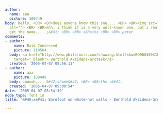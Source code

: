 ```yaml
---
author:
  name: aaa
  picture: 109449
body: hello, <BR> <BR>does anyone know this one.... <BR> <BR><img src="http://www.typophile.com/forums/messages/83/69072.jpg"
  alt=""> <BR> <BR>mhh, i think it is a very well-known one, but i really don&#39;t
  get the name.... ;&#41; <BR> <BR> <BR>thx <BR> <BR>-peter
comments:
- author:
    name: Bald Condensed
    picture: 110564
  body: <a href="http://www.philsfonts.com/showing.html?sku=BQ900300X1P1&amp;start=1"
    target="_blank"> Berthold Akzidenz-Grotesk</a>
  created: '2005-04-07 08:56:11'
- author:
    name: aaa
    picture: 109449
  body: uuuuuh,... &#42;shame&#42; <BR> <BR>thx ;&#41;
  created: '2005-04-07 09:00:54'
date: '2005-04-07 08:54:39'
node_type: font_id
title: '&#40;x&#41; Barefoot on white-hot walls - Berthold Akzidenz-Grotesk {Yves}'

---
```

